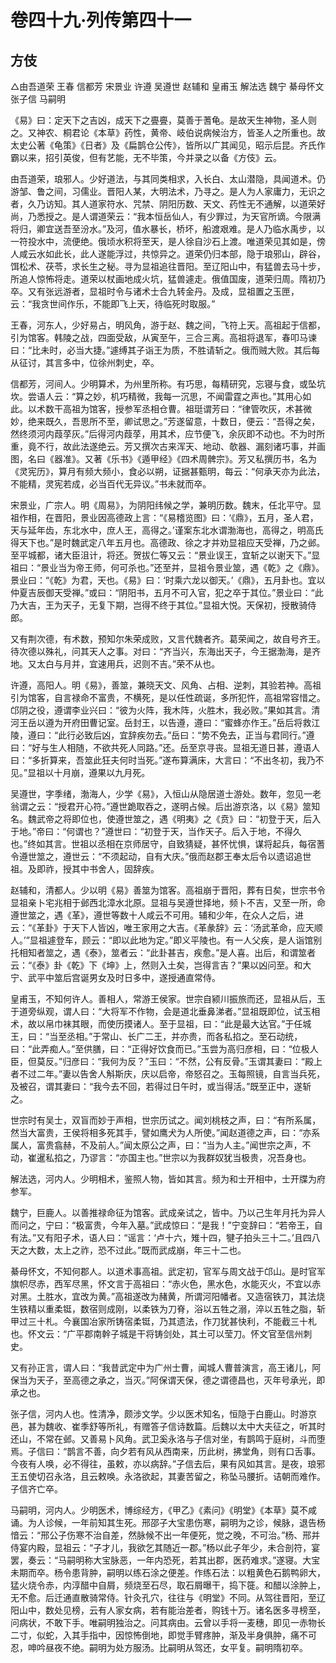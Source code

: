 # 卷四十九·列传第四十一

## 方伎

△由吾道荣 王春 信都芳 宋景业 许遵 吴遵世 赵辅和 皇甫玉 解法选 魏宁 綦母怀文 张子信 马嗣明

《易》曰：定天下之吉凶，成天下之亹亹，莫善于蓍龟。是故天生神物，圣人则之。又神农、桐君论《本草》药性，黄帝、岐伯说病候治方，皆圣人之所重也。故太史公著《龟策》《日者》及《扁鹊仓公传》，皆所以广其闻见，昭示后昆。齐氏作霸以来，招引英俊，但有艺能，无不毕策，今并录之以备《方伎》云。

由吾道荣，琅邪人。少好道法，与其同类相求，入长白、太山潜隐，具闻道术。仍游邹、鲁之间，习儒业。晋阳人某，大明法术，乃寻之。是人为人家庸力，无识之者，久乃访知。其人道家符水、咒禁、阴阳历数、天文、药性无不通解，以道荣好尚，乃悉授之。是人谓道荣云：“我本恒岳仙人，有少罪过，为天官所谪。今限满将归，卿宜送吾至汾水。”及河，值水暴长，桥坏，船渡艰难。是人乃临水禹步，以一符投水中，流便绝。俄顷水积将至天，是人徐自沙石上渡。唯道荣见其如是，傍人咸云水如此长，此人遂能浮过，共惊异之。道荣仍归本部，隐于琅邪山，辟谷，饵松术、茯苓，求长生之秘。寻为显祖追往晋阳。至辽阳山中，有猛兽去马十步，所追人惊怖将走。道荣以杖画地成火坑，猛兽遽走。俄值国废，道荣归周。隋初乃卒。又有张远游者，显祖时令与诸术士合九转金丹。及成，显祖置之玉匣，云：“我贪世间作乐，不能即飞上天，待临死时取服。”

王春，河东人，少好易占，明风角，游于赵、魏之间，飞符上天。高祖起于信都，引为馆客。韩陵之战，四面受敌，从寅至午，三合三离。高祖将退军，春叩马谏曰：“比未时，必当大捷。”遽缚其子诣王为质，不胜请斩之。俄而贼大败。其后每从征讨，其言多中，位徐州刺史，卒。

信都芳，河间人。少明算术，为州里所称。有巧思，每精研究，忘寝与食，或坠坑坎。尝语人云：“算之妙，机巧精微，我每一沉思，不闻雷霆之声也。”其用心如此。以术数干高祖为馆客，授参军丞相仓曹。祖珽谓芳曰：“律管吹灰，术甚微妙，绝来既久，吾思所不至，卿试思之。”芳遂留意，十数日，便云：“吾得之矣，然终须河内葭莩灰。”后得河内葭莩，用其术，应节便飞，余灰即不动也。不为时所重，竟不行，故此法遂绝云。芳又撰次古来浑天、地动、欹器、漏刻诸巧事，并画图，名曰《器准》。又著《乐书》《遁甲经》《四术周髀宗》。芳又私撰历书，名为《灵宪历》，算月有频大频小，食必以朔，证据甚甄明，每云：“何承天亦为此法，不能精，灵宪若成，必当百代无异议。”书未就而卒。

宋景业，广宗人。明《周易》，为阴阳纬候之学，兼明历数。魏末，任北平守。显祖作相，在晋阳，景业因高德政上言：“《易稽览图》曰：‘《鼎》，五月，圣人君，天与延年齿，东北水中，庶人王，高得之。’谨案东北水谓渤海也，高得之，明高氏得天下也。”是时魏武定八年五月也。高德政、徐之才并劝显祖应天受禅，乃之邺。至平城都，诸大臣沮计，将还。贺拔仁等又云：“景业误王，宜斩之以谢天下。”显祖曰：“景业当为帝王师，何可杀也。”还至并，显祖令景业筮，遇《乾》之《鼎》。景业曰：“《乾》为君，天也。《易》曰：‘时乘六龙以御天。’《鼎》，五月卦也。宜以仲夏吉辰御天受禅。”或曰：“阴阳书，五月不可入官，犯之卒于其位。”景业曰：“此乃大吉，王为天子，无复下期，岂得不终于其位。”显祖大悦。天保初，授散骑侍郎。

又有荆次德，有术数，预知尔朱荣成败，又言代魏者齐。葛荣闻之，故自号齐王。待次德以殊礼，问其天人之事。对曰：“齐当兴，东海出天子，今王据渤海，是齐地。又太白与月并，宜速用兵，迟则不吉。”荣不从也。

许遵，高阳人。明《易》，善筮，兼晓天文、风角、占相、逆刺，其验若神。高祖引为馆客，自言禄命不富贵，不横死，是以任性疏诞，多所犯忤，高祖常容惜之。邙阴之役，遵谓李业兴曰：“彼为火阵，我木阵，火胜木，我必败。”果如其言。清河王岳以遵为开府田曹记室。岳封王，以告遵，遵曰：“蜜蜂亦作王。”岳后将救江陵，遵曰：“此行必致后凶，宜辞疾勿去。”岳曰：“势不免去，正当与君同行。”遵曰：“好与生人相随，不欲共死人同路。”还。岳至京寻丧。显祖无道日甚，遵语人曰：“多折算来，吾筮此狂夫何时当死。”遂布算满床，大言曰：“不出冬初，我乃不见。”显祖以十月崩，遵果以九月死。

吴遵世，字季绪，渤海人，少学《易》，入恒山从隐居道士游处。数年，忽见一老翁谓之云：“授君开心符。”遵世跪取吞之，遂明占候。后出游京洛，以《易》筮知名。魏武帝之将即位也，使遵世筮之，遇《明夷》之《贲》曰：“初登于天，后入于地。”帝曰：“何谓也？”遵世曰：“初登于天，当作天子。后入于地，不得久也。”终如其言。世祖以丞相在京师居守，自致猜疑，甚怀忧惧，谋将起兵，每宿蓍令遵世筮之，遵世云：“不须起动，自有大庆。”俄而赵郡王奉太后令以遗诏追世祖。及即祚，授其中书舍人，固辞疾。

赵辅和，清都人。少以明《易》善筮为馆客。高祖崩于晋阳，葬有日矣，世宗书令显祖亲卜宅兆相于邺西北漳水北原。显祖与吴遵世择地，频卜不吉，又至一所，命遵世筮之，遇《革》，遵世等数十人咸云不可用。辅和少年，在众人之后，进云：“《革卦》于天下人皆凶，唯王家用之大吉。《革彖辞》云：‘汤武革命，应天顺人。’”显祖遽登车，顾云：“即以此地为定。”即义平陵也。有一人父疾，是人诣馆别托相知者筮之，遇《泰》，筮者云：“此卦甚吉，疾愈。”是人喜。出后，和谓筮者云：“《泰》卦《乾》下《坤》上，然则入土矣，岂得言吉？”果以凶问至。和大宁、武平中筮后宫诞男女及时日多中，遂授通直常侍。

皇甫玉，不知何许人。善相人，常游王侯家。世宗自颍川振旅而还，显祖从后，玉于道旁纵观，谓人曰：“大将军不作物，会是道北垂鼻涕者。”显祖既即位，试玉相术，故以帛巾袜其眼，而使历摸诸人。至于显祖，曰：“此是最大达官。”于任城王，曰：“当至丞相。”于常山、长广二王，并亦贵，而各私掐之。至石动统，曰：“此弄痴人。”至供膳，曰：“正得好饮食而已。”玉尝为高归彦相，曰：“位极人臣，但莫反。”归彦曰：“我何为反？”玉曰：“不然，公有反骨。”玉谓其妻曰：“殿上者不过二年。”妻以告舍人斛斯庆，庆以启帝，帝怒召之。玉每照镜，自言当兵死，及被召，谓其妻曰：“我今去不回，若得过日午时，或当得活。”既至正中，遂斩之。

世宗时有吴士，双盲而妙于声相，世宗历试之。闻刘桃枝之声，曰：“有所系属，然当大富贵，王侯将相多死其手，譬如鹰犬为人所使。”闻赵道德之声，曰：“亦系属人，富贵翕赫，不及前人。”闻太原公之声，曰：“当为人主。”闻世宗之声，不动，崔暹私掐之，乃谬言：“亦国主也。”世宗以为我群奴犹当极贵，况吾身也。

解法选，河内人。少明相术，鉴照人物，皆如其言。频为和士开相中，士开牒为府参军。

魏宁，巨鹿人。以善推禄命征为馆客。武成亲试之，皆中。乃以己生年月托为异人而问之，宁曰：“极富贵，今年入墓。”武成惊曰：“是我！”宁变辞曰：“若帝王，自有法。”又有阳子术，语人曰：“谣言：‘卢十六，雉十四，犍子拍头三十二。’且四八天之大数，太上之祚，恐不过此。”既而武成崩，年三十二也。

綦母怀文，不知何郡人。以道术事高祖。武定初，官军与周文战于邙山。是时官军旗帜尽赤，西军尽黑，怀文言于高祖曰：“赤火色，黑水色，水能灭火，不宜以赤对黑。土胜水，宜改为黄。”高祖遂改为赭黄，所谓河阳幡者。又造宿铁刀，其法烧生铁精以重柔铤，数宿则成刚，以柔铁为刀脊，浴以五牲之溺，淬以五牲之脂，斩甲过三十札。今襄国冶家所铸宿柔铤，乃其遗法，作刀犹甚快利，不能截三十札也。怀文云：“广平郡南幹子城是干将铸剑处，其土可以莹刀。怀文官至信州刺史。

又有孙正言，谓人曰：“我昔武定中为广州士曹，闻城人曹普演言，高王诸儿，阿保当为天子，至高德之承之，当灭。”阿保谓天保，德之谓德昌也，灭年号承光，即承之也。

张子信，河内人也。性清净，颇涉文学。少以医术知名，恒隐于白鹿山。时游京邑，甚为魏收、崔季舒等所礼，有赠答子信诗数篇。后魏以太中大夫征之，听其时还山，不常在邺。又善易卜风角。武卫奚永洛与子信对坐，有鹊鸣于庭树，斗而堕焉。子信曰：“鹊言不善，向夕若有风从西南来，历此树，拂堂角，则有口舌事。今夜有人唤，必不得往，虽敕，亦以病辞。”子信去后，果有风如其言。是夜，琅邪王五使切召永洛，且云敕唤。永洛欲起，其妻苦留之，称坠马腰折。诘朝而难作。子信齐亡卒。

马嗣明，河内人。少明医术，博综经方，《甲乙》《素问》《明堂》《本草》莫不咸诵。为人诊候，一年前知其生死。邢邵子大宝患伤寒，嗣明为之诊，候脉，退告杨愔云：“邢公子伤寒不治自差，然脉候不出一年便死，觉之晚，不可治。”杨、邢并侍宴内殿，显祖云：“子才儿，我欲乞其随近一郡。”杨以此子年少，未合剖符，宴罢，奏云：“马嗣明称大宝脉恶，一年内恐死，若其出郡，医药难求。”遂寝。大宝未期而卒。杨令患背肿，嗣明以练石涂之便差。作练石法：以粗黄色石鹅鸭卵大，猛火烧令赤，内淳醋中自屑，频烧至石尽，取石屑曝干，捣下簁。和醋以涂肿上，无不愈。后迁通直散骑常侍。针灸孔穴，往往与《明堂》不同。从驾往晋阳，至辽阳山中，数处见榜，云有人家女病，若有能治差者，购钱十万。诸名医多寻榜至，问病状，不敢下手。唯嗣明独治之。问其病由。云曾以手将一麦穗，即见一赤物长二寸，似蛇，入其手指中，因惊怖倒地，即觉手臂疼肿，渐及半身俱肿，痛不可忍，呻吟昼夜不绝。嗣明为处方服汤。比嗣明从驾还，女平复。嗣明隋初卒。
